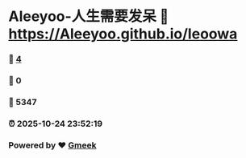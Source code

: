 # Aleeyoo-人生需要发呆 :link: https://Aleeyoo.github.io/leoowa 
### :page_facing_up: [4](https://Aleeyoo.github.io/leoowa/tag.html) 
### :speech_balloon: 0 
### :hibiscus: 5347 
### :alarm_clock: 2025-10-24 23:52:19 
### Powered by :heart: [Gmeek](https://github.com/Meekdai/Gmeek)
